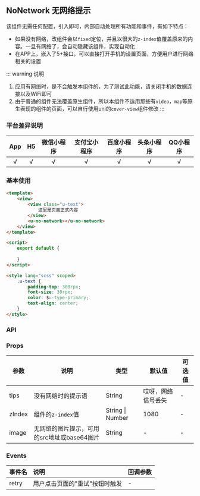 ## NoNetwork 无网络提示

<demo-model url="/pages/componentsA/noNetwork/index"></demo-model>


该组件无需任何配置，引入即可，内部自动处理所有功能和事件，有如下特点：
- 如果没有网络，改组件会以`fixed`定位，并且以很大的`z-index`值覆盖原来的内容。一旦有网络了，会自动隐藏该组件，实现自动化
- 在APP上，嵌入了5+接口，可以直接打开手机的设置页面，方便用户进行网络相关的设置

::: warning 说明
1. 应用有网络时，是不会触发本组件的，为了测试此功能，请关闭手机的数据连接以及WiFi即可
2. 由于普通的组件无法覆盖原生组件，所以本组件不适用那些有`video`，`map`等原生表现的组件的页面，可以自行使用uni的`cover-view`组件修改
:::

### 平台差异说明

|App|H5|微信小程序|支付宝小程序|百度小程序|头条小程序|QQ小程序|
|:-:|:-:|:-:|:-:|:-:|:-:|:-:|
|√|√|√|√|√|√|√|

### 基本使用

```html
<template>
	<view>
		<view class="u-text">
			这里是页面正式内容
		</view>
		<u-no-network></u-no-network>
	</view>
</template>

<script>
	export default {
		
	}
</script>

<style lang="scss" scoped>
	.u-text {
		padding-top: 300rpx;
		font-size: 30rpx;
		color: $u-type-primary;
		text-align: center;
	}
</style>
```

### API

### Props

| 参数          | 说明            | 类型            | 默认值             |  可选值   |
|-------------  |---------------- |---------------|------------------ |-------- |
| tips | 没有网络时的提示语 | String | 哎呀，网络信号丢失 | - |
| zIndex | 组件的`z-index`值  | String \| Number | 1080 | - |
| image | 无网络的图片提示，可用的src地址或base64图片 | String | - | - |

### Events


| 事件名 | 说明 | 回调参数 |
| :- | :- | :- |
| retry | 用户点击页面的"重试"按钮时触发 | - |

